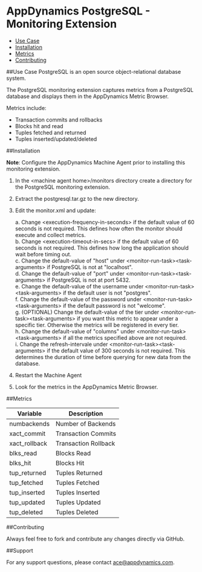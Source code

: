 # AppDynamics PostgreSQL - Monitoring Extension

* [Use Case](postgre.md#use-case)
* [Installation](README.md#installation)
* [Metrics](postgresql-monitoring-extension.md#metrics)
* [Contributing](nagios-readme.md#contributing)

##Use Case
PostgreSQL is an open source object-relational database system.

The PostgreSQL monitoring extension captures metrics from a PostgreSQL database and displays them in the AppDynamics Metric Browser. 

Metrics include:
* Transaction commits and rollbacks
* Blocks hit and read
* Tuples fetched and returned
* Tuples inserted/updated/deleted


##Installation

**Note**: Configure the AppDynamics Machine Agent prior to installing this monitoring extension.

1. In the \<machine agent home>/monitors directory create a directory for the PostgreSQL monitoring extension.  
2. Extract the postgresql.tar.gz to the new directory. 
3. Edit the monitor.xml and update:

	a. Change \<execution-frequency-in-seconds\> if the default value of 60 seconds is not required. This defines how often the monitor should
execute and collect metrics.  
	b.  Change \<execution-timeout-in-secs\> if the default value of 60 seconds is not required. This defines how long the application should
wait before timing out.  
	c. Change the default-value of "host" under \<monitor-run-task\>\<task-arguments\> if PostgreSQL is not at
"localhost".  
	d. Change the default-value of "port" under \<monitor-run-task\>\<task-arguments\> if PostgreSQL is not at port 5432.  
	e. Change the default-value of the username under \<monitor-run-task\>\<task-arguments\> if the default user is not "postgres".  
	f. Change the default-value of the password under <monitor-run-task\>\<task-arguments\> if the default password is not "welcome".  
	g. (OPTIONAL) Change the default-value of the tier under \<monitor-run-task\>\<task-arguments\> if you want this metric to
appear under a specific tier. Otherwise the metrics will be registered in every tier.  
	h. Change the default-value of "columns" under \<monitor-run-task\>\<task-arguments\> if all the metrics specified above are not required.  
	i. Change the refresh-intervale under \<monitor-run-task\>\<task-arguments\> if the default value of 300 seconds is not required. 
	This determines the duration of time before querying for new data from the database.

4. Restart the Machine Agent
5. Look for the metrics in the AppDynamics Metric Browser.  



##Metrics

| Variable | Description |
| --- | --- |
| numbackends | Number of Backends |
| xact\_commit | Transaction Commits |
| xact\_rollback | Transaction Rollback |
| blks\_read | Blocks Read |
| blks\_hit | Blocks Hit |
| tup\_returned | Tuples Returned |
| tup\_fetched | Tuples Fetched |
| tup\_inserted | Tuples Inserted |
| tup\_updated | Tuples Updated |
| tup\_deleted | Tuples Deleted |


  

##Contributing

Always feel free to fork and contribute any changes directly via GitHub.


##Support

For any support questions, please contact ace@appdynamics.com.
